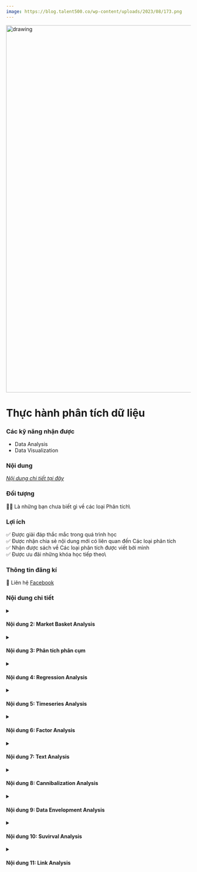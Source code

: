 ```yaml
---
image: https://blog.talent500.co/wp-content/uploads/2023/08/173.png
---
```


<img src="https://blog.talent500.co/wp-content/uploads/2023/08/173.png" alt="drawing" width="1000"/>

<div class="course_title"><h1>Thực hành phân tích dữ liệu</h1></div>

###  Các kỹ năng nhận được

<ul id="skills">
  <li>Data Analysis</li>
  <li>Data Visualization</li>
</ul>  

###  Nội dung 

[*Nội dung chi tiết tại đây*](#nội-dung-chi-tiết)

###  Đối tượng

**🤚🤚** Là những bạn chưa biết gì về các loại Phân tích\

###  Lợi ích 
✅️ Được giải đáp thắc mắc trong quá trình học\
✅️ Được nhận chia sẻ nội dung mới có liên quan đến Các loại phân tích\
✅️ Nhận được sách về Các loại phân tích được viết bởi mình\
✅️ Được ưu đãi những khóa học tiếp theo\

### Thông tin đăng kí

📝 Liên hệ [Facebook](https://www.facebook.com/khoai.kho.7)

###  Nội dung chi tiết 



<details>
  <summary><h4>Nội dung 2: Market Basket Analysis</h4></summary>
- Phân tích Giỏ hàng là gì
</details>


<details>
  <summary><h4>Nội dung 3: Phân tích phân cụm</h4></summary>
- Giới thiệu Phân tích Phân cụm
</details>

<details>
  <summary><h4>Nội dung 4: Regression Analysis</h4></summary>
- Giới thiệu Phân tích Hồi quy
</details>

<details>
  <summary><h4>Nội dung 5: Timeseries Analysis</h4></summary>
- Giới thiệu phân tích Dữ liệu thời gian
</details>

<details>
  <summary><h4>Nội dung 6: Factor Analysis</h4></summary>
- Giới thiệu Phân tích nhân tố
</details>

<details>
  <summary><h4>Nội dung 7: Text Analysis</h4></summary>
- Giới thiệu Phân tích nội dung văn bản.
</details>

<details>
  <summary><h4>Nội dung 8: Cannibalization Analysis</h4></summary>
- Giới thiệu Phân tích ăn mòn
</details>

<details>
  <summary><h4>Nội dung 9: Data Envelopment Analysis</h4></summary>
- Giới thiệu phân tích hiệu quả
- Giới thiệu phân tích đường bao hiệu quả
- Giới thiệu thuật toán CCR
</details>


<details>
  <summary><h4>Nội dung 10: Suvirval Analysis</h4></summary>
- Giới thiệu phân tích sống sót.
</details>

<details>
  <summary><h4>Nội dung 11: Link Analysis  </h4></summary>
- Giới thiệu Phân tích liên kết.
</details>
